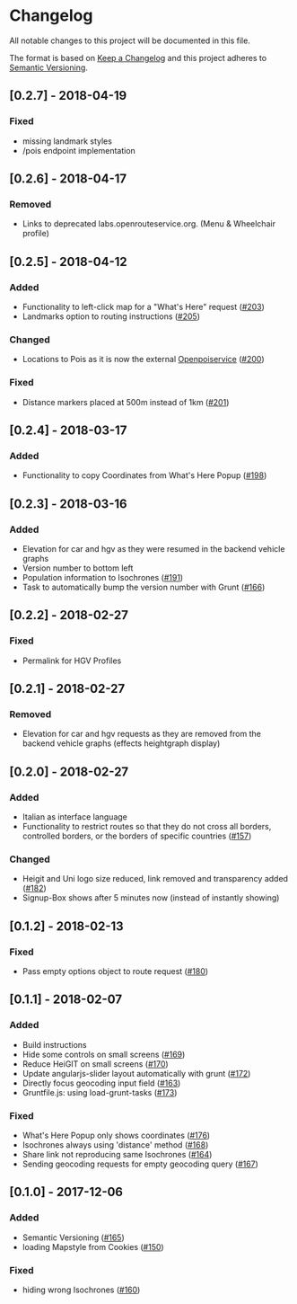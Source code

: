 # Changelog
All notable changes to this project will be documented in this file.

The format is based on [Keep a Changelog](http://keepachangelog.com/en/1.0.0/)
and this project adheres to [Semantic Versioning](http://semver.org/spec/v2.0.0.html).

## [0.2.7] - 2018-04-19

### Fixed
- missing landmark styles
- /pois endpoint implementation

## [0.2.6] - 2018-04-17

### Removed
- Links to deprecated labs.openrouteservice.org. (Menu & Wheelchair profile)

## [0.2.5] - 2018-04-12

### Added
- Functionality to left-click map for a "What's Here" request ([#203](https://github.com/GIScience/openrouteservice-app/issues/203))
- Landmarks option to routing instructions ([#205](https://github.com/GIScience/openrouteservice-app/issues/205))

### Changed
- Locations to Pois as it is now the external [Openpoiservice](https://github.com/GIScience/openpoiservice) ([#200](https://github.com/GIScience/openrouteservice-app/issues/200))

### Fixed
- Distance markers placed at 500m instead of 1km ([#201](https://github.com/GIScience/openrouteservice-app/issues/201))

## [0.2.4] - 2018-03-17

### Added
- Functionality to copy Coordinates from What's Here Popup ([#198](https://github.com/GIScience/openrouteservice-app/issues/198))

## [0.2.3] - 2018-03-16

### Added
- Elevation for car and hgv as they were resumed in the backend vehicle graphs
- Version number to bottom left
- Population information to Isochrones ([#191](https://github.com/GIScience/openrouteservice-app/issues/191))
- Task to automatically bump the version number with Grunt ([#166](https://github.com/GIScience/openrouteservice-app/issues/166))

## [0.2.2] - 2018-02-27

### Fixed
- Permalink for HGV Profiles

## [0.2.1] - 2018-02-27

### Removed
- Elevation for car and hgv requests as they are removed from the backend vehicle graphs
(effects heightgraph display)

## [0.2.0] - 2018-02-27

### Added
- Italian as interface language
- Functionality to restrict routes so that they do not cross all borders, controlled borders, or the borders of 
    specific countries ([#157](https://github.com/GIScience/openrouteservice-app/issues/157))

### Changed
- Heigit and Uni logo size reduced, link removed and transparency added ([#182](https://github.com/GIScience/openrouteservice-app/issues/182))
- Signup-Box shows after 5 minutes now (instead of instantly showing)

## [0.1.2] - 2018-02-13

### Fixed
- Pass empty options object to route request ([#180](https://github.com/GIScience/openrouteservice-app/issues/180))

## [0.1.1] - 2018-02-07

### Added
- Build instructions
- Hide some controls on small screens ([#169](https://github.com/GIScience/openrouteservice-app/issues/169))
- Reduce HeiGIT on small screens ([#170](https://github.com/GIScience/openrouteservice-app/issues/170))
- Update angularjs-slider layout automatically with grunt ([#172](https://github.com/GIScience/openrouteservice-app/issues/172))
- Directly focus geocoding input field ([#163](https://github.com/GIScience/openrouteservice-app/issues/163))
- Gruntfile.js: using load-grunt-tasks ([#173](https://github.com/GIScience/openrouteservice-app/issues/173))


### Fixed
- What's Here Popup only shows coordinates ([#176](https://github.com/GIScience/openrouteservice-app/issues/176))
- Isochrones always using 'distance' method ([#168](https://github.com/GIScience/openrouteservice-app/issues/168))
- Share link not reproducing same Isochrones ([#164](https://github.com/GIScience/openrouteservice-app/issues/164))
- Sending geocoding requests for empty geocoding query ([#167](https://github.com/GIScience/openrouteservice-app/issues/167))

## [0.1.0] - 2017-12-06

### Added
- Semantic Versioning ([#165](https://github.com/GIScience/openrouteservice-app/issues/165))
- loading Mapstyle from Cookies ([#150](https://github.com/GIScience/openrouteservice-app/issues/150))

### Fixed
- hiding wrong Isochrones ([#160](https://github.com/GIScience/openrouteservice-app/issues/160))

<!--

### Added
 for new features.

### Changed
 for changes in existing functionality.

### Deprecated
 for soon-to-be removed features.

### Removed
 for now removed features.

### Fixed
 for any bug fixes.

### Security
 in case of vulnerabilities.


-->
